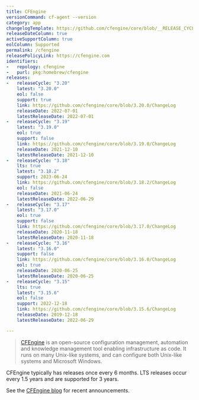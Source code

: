 ```yaml
---
title: CFEngine
versionCommand: cf-agent --version
category: app
changelogTemplate: https://github.com/cfengine/core/blob/__RELEASE_CYCLE__.x/ChangeLog
releaseDateColumn: true
activeSupportColumn: true
eolColumn: Supported
permalink: /cfengine
releasePolicyLink: https://cfengine.com
identifiers:
-   repology: cfengine
-   purl: pkg:homebrew/cfengine
releases:
-   releaseCycle: "3.20"
    latest: "3.20.0"
    eol: false
    support: true
    link: https://github.com/cfengine/core/blob/3.20.0/ChangeLog
    releaseDate: 2022-07-01
    latestReleaseDate: 2022-07-01
-   releaseCycle: "3.19"
    latest: "3.19.0"
    eol: true
    support: false
    link: https://github.com/cfengine/core/blob/3.19.0/ChangeLog
    releaseDate: 2021-12-10
    latestReleaseDate: 2021-12-10
-   releaseCycle: "3.18"
    lts: true
    latest: "3.18.2"
    support: 2023-06-24
    link: https://github.com/cfengine/core/blob/3.18.2/ChangeLog
    eol: false
    releaseDate: 2021-06-24
    latestReleaseDate: 2022-06-29
-   releaseCycle: "3.17"
    latest: "3.17.0"
    eol: true
    support: false
    link: https://github.com/cfengine/core/blob/3.17.0/ChangeLog
    releaseDate: 2020-11-18
    latestReleaseDate: 2020-11-18
-   releaseCycle: "3.16"
    latest: "3.16.0"
    support: false
    link: https://github.com/cfengine/core/blob/3.16.0/ChangeLog
    eol: true
    releaseDate: 2020-06-25
    latestReleaseDate: 2020-06-25
-   releaseCycle: "3.15"
    lts: true
    latest: "3.15.6"
    eol: false
    support: 2022-12-18
    link: https://github.com/cfengine/core/blob/3.15.6/ChangeLog
    releaseDate: 2019-12-18
    latestReleaseDate: 2022-06-29

---
```


> [CFEngine](https://cfengine.com) is an open-source configuration management, automation and knowledge management tool enabling infrastructure as code. It runs on many Unix-like systems, and can configure both Unix-like systems and Microsoft Windows.

CFEngine typically has releases once every 6 months. LTS releases occur every 1.5 years and are supported for 3 years.

See the [CFEngine blog][blog] for recent announcements.

[blog]: https://cfengine.com/blog/
